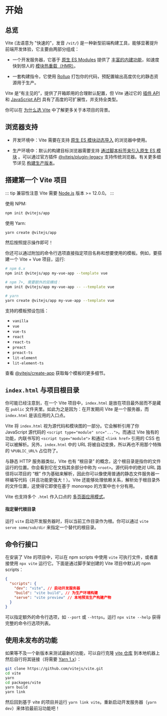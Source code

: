 # 开始

## 总览

Vite (法语意为 "快速的"，发音 `/vit/`) 是一种新型前端构建工具，能够显著提升前端开发体验，它主要由两部分组成：

- 一个开发服务器，它基于 [原生 ES Modules](https://developer.mozilla.org/en-US/docs/Web/JavaScript/Guide/Modules) 提供了 [丰富的内建功能](./features)，如速度快到惊人的 [模块热重载（HMR）](./features#hot-module-replacement)。

- 一套构建指令，它使用 [Rollup](https://rollupjs.org) 打包你的代码，预配置输出高度优化的静态资源用于生产。

Vite 是“有主见的”，提供了开箱即用的合理默认配置，但 Vite 通过它的 [插件 API](./api-plugin) 和 [JavaScript API](./api-javascript) 具有了高度的可扩展性，并支持全类型。

你可以在 [为什么选 Vite](./why) 中了解更多关于本项目的背景。

## 浏览器支持

- 开发环境中：Vite 需要在支持 [原生 ES 模块动态导入](https://caniuse.com/es6-module-dynamic-import) 的浏览器中使用。

- 生产环境中：默认的构建目标浏览器需要支持 [通过脚本标签来引入原生 ES 模块](https://caniuse.com/es6-module) 。可以通过官方插件 [@vitejs/plugin-legacy](https://github.com/vitejs/vite/tree/main/packages/plugin-legacy) 支持传统浏览器。有关更多细节详见 [构建生产版本](./build)。

## 搭建第一个 Vite 项目

::: tip 兼容性注意
Vite 需要 [Node.js](https://nodejs.org/en/) 版本 >= 12.0.0。
:::

使用 NPM:

```bash
npm init @vitejs/app
```

使用 Yarn:

```bash
yarn create @vitejs/app
```

然后按照提示操作即可！

你还可以通过附加的命令行选项直接指定项目名称和想要使用的模板。例如，要搭建一个 Vite + Vue 项目，运行:

```bash
# npm 6.x
npm init @vitejs/app my-vue-app --template vue

# npm 7+, 需要额外的双横线：
npm init @vitejs/app my-vue-app -- --template vue

# yarn
yarn create @vitejs/app my-vue-app --template vue
```

支持的模板预设包括：

- `vanilla`
- `vue`
- `vue-ts`
- `react`
- `react-ts`
- `preact`
- `preact-ts`
- `lit-element`
- `lit-element-ts`

查看 [@vitejs/create-app](https://github.com/vitejs/vite/tree/main/packages/create-app) 获取每个模板的更多细节。

## `index.html` 与项目根目录

你可能已经注意到，在一个 Vite 项目中，`index.html` 是放在项目最外层而不是藏在 `public` 文件夹里。如此为之是因为：在开发期间 Vite 是一个服务器，而 `index.html` 是该应用的入口点。

Vite 将 `index.html` 视为源代码和模块图的一部分。它会解析引用了你 JavaScript 源代码的 `<script type="module" src="...">`。而通过 Vite 独有的功能，内联书写的 `<script type="module">` 和通过 `<link href>` 引用的 CSS 也可以被解析。另外，`index.html` 中的 URL 将被自动变换，所以再也不用那个特殊的 `%PUBLIC_URL%` 占位符了。

与静态 HTTP 服务器类似，Vite 也有 “根目录” 的概念，这个根目录是指你的文件运行的位置。你会看到它在文档其余部分中称为 `<root>`。源代码中的绝对 URL 路径将以项目的 “根” 作为基础来解析，因此你可以像使用普通的静态文件服务器一样编写代码（并且功能更强大！）。Vite 还能够处理依赖关系，解析处于根目录外的文件位置，这使得它即使在基于 monorepo 的方案中也十分有用。

Vite 也支持多个 `.html` 作入口点的 [多页面应用模式](./build#多页面应用模式)。

#### 指定替代根目录

运行 `vite` 启动开发服务器时，将以当前工作目录作为根。你可以通过 `vite serve some/sub/dir` 来指定一个替代的根目录。

## 命令行接口

在安装了 Vite 的项目中，可以在 npm scripts 中使用 `vite` 可执行文件，或者直接使用 `npx vite` 运行它。下面是通过脚手架创建的 Vite 项目中默认的 npm scripts：

```json
{
  "scripts": {
    "dev": "vite", // 启动开发服务器
    "build": "vite build", // 为生产环境构建
    "serve": "vite preview" // 本地预览生产构建产物
  }
}
```

可以指定额外的命令行选项，如 `--port` 或 `--https`。运行 `npx vite --help` 获得完整的命令行选项列表。

## 使用未发布的功能

如果等不及一个新版本来测试最新的功能，可以自行克隆 [vite 仓库](https://github.com/vitejs/vite) 到本地机器上然后自行将其链接（将需要 [Yarn 1.x](https://classic.yarnpkg.com/lang/en/)）：

```bash
git clone https://github.com/vitejs/vite.git
cd vite
yarn
cd packages/vite
yarn build
yarn link
```

然后回到基于 vite 的项目并运行 `yarn link vite`。重新启动开发服务器（`yarn dev`）来体验最前沿功能吧！
